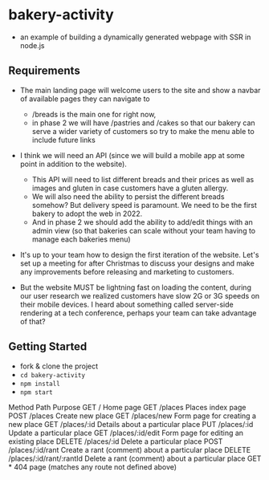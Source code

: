 # bakery-activity
- an example of building a dynamically generated webpage with SSR in node.js

## Requirements
- The main landing page will welcome users to the site and show a navbar of available pages they can navigate to
   - /breads is the main one for right now, 
   - in phase 2 we will have /pastries and /cakes so that our bakery can serve a wider variety of customers so try to make the menu able to include future links

- I think we will need an API (since we will build a mobile app at some point in addition to the website).
   - This API will need to list different breads and their prices as well as images and gluten in case customers have a gluten allergy. 
   - We will also need the ability to persist the different breads somehow? But delivery speed is paramount. We need to be the first bakery to adopt the web in 2022.
   - And in phase 2 we should add the ability to add/edit things with an admin view (so that bakeries can scale without your team having to manage each bakeries menu)

- It's up to your team how to design the first iteration of the website. Let's set up a meeting for after Christmas to discuss your designs and make any improvements before releasing and marketing to customers.

- But the website MUST be lightning fast on loading the content, during our user research we realized customers have slow 2G or 3G speeds on their mobile devices. 
I heard about something called server-side rendering at a tech conference, perhaps your team can take advantage of that?


## Getting Started
- fork & clone the project
- `cd bakery-activity`
- `npm install`
- `npm start`

Method	Path	Purpose
GET	/	Home page
GET	/places	Places index page
POST	/places	Create new place
GET	/places/new	Form page for creating a new place
GET	/places/:id	Details about a particular place
PUT	/places/:id	Update a particular place
GET	/places/:id/edit	Form page for editing an existing place
DELETE	/places/:id	Delete a particular place
POST	/places/:id/rant	Create a rant (comment) about a particular place
DELETE	/places/:id/rant/:rantId	Delete a rant (comment) about a particular place
GET	*	404 page (matches any route not defined above)

